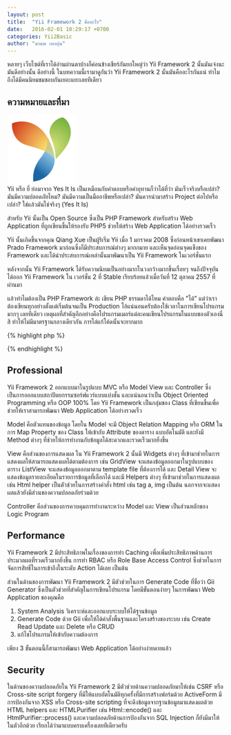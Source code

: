 ```yaml
---
layout: post
title:  "Yii Framework 2 คืออะไร"
date:   2016-02-01 10:29:17 +0700
categories: Yii2Basic
author: "มานพ กองอุ่น"
---
```

หลายๆ เว็บไซต์ที่เราได้อ่านผ่านตาบ้างก็ค่อนข้างเชียร์กันยกใหญ่ว่า Yii Framework 2 นั้นมันเจ๋งนะ มันดีอย่างนั้น ดีอย่างนี้ ในบทความนี้เรามาดูกันว่า Yii Framework 2 นั้นมันคืออะไรกันแน่ ทำไมถึงได้มีคนนิยมชมชอบกันเยอะแยะเลยทีเดียว

ความหมายและที่มา
---
<div class="text-center">
<img src="/img/yii2basic/20160201/yii-logo.png" />
</div>
Yii หรือ ยี่ ย่อมาจาก Yes It Is เป็นเหมือนกับคำตอบหรือคำอุทานก็ว่าได้ที่ว่า มันเร็วจริงหรือเปล่า? มันมีความปลอดภัยไหม? มันมีความเป็นมืออาชีพหรือเปล่า? มันควรนำมาสร้าง Project ต่อไปหรือเปล่า? ใช่แล้วมันใช่จริงๆ (Yes It Is)

สำหรับ Yii นั้นเป็น Open Source ซึ่งเป็น PHP Framework สำหรับสร้าง Web Application ที่ถูกเขียนขึ้นให้รองรับ PHP5 ช่วยให้สร้าง Web Application ได้อย่างรวดเร็ว

Yii นั้นเกิดขึ้นจากคุณ Qiang Xue เป็นผู้ริเริ่ม Yii เมื่อ 1 มกราคม 2008 ซึ่งก่อนหน้าเขาเคยพัฒนา Prado Framework มาก่อนซึ่งก็มีประสบการณ์ต่างๆ มากกมาย และเห็นจุดอ่อนจุดแข็งของ Framework และได้นำประสบการณ์เหล่านั้นมาพัฒนาเป็น Yii Framework ในเวอร์ชั่นแรก

หลังจากนั้น Yii Framework ได้รับความนิยมเป็นอย่างมากในวงกว้างมากขึ้นเรื่อยๆ จนถึงปัจจุบัน ได้ออก Yii Framework ใน เวอร์ชั่น 2 ที่ Stable เรียบร้อยแล้วเมื่อวันที่ 12 ตุลาคม 2557 ที่ผ่านมา

แล้วทำไมต้องเป็น PHP Framework ล่ะ เขียน PHP ธรรมดาได้ไหม คำตอบคือ "ได้" แต่ว่าเราต้องเขียนทุกอย่างตั้งแต่เริ่มต้นจนเป็น Production โอ้แน่นอนครับต้องใช้เวลาในการเขียนโปรแกรมมากๆ เลยทีเดียว เหตุผลที่สำคัญอีกอย่างคือโปรแกรมเมอร์แต่ละคนเขียนโปรแกรมในแบบของตัวเองนี่สิ ทำให้ไม่มีมาตรฐานกลางเดียวกัน การไล่แก้โค้ดนั้นจะยากมาก



{% highlight php %}
<?php
    echo "Hello Yii Framework 2";
?>
{% endhighlight %}

Professional
---
Yii Framework 2 ออกแบบมาในรูปแบบ MVC หรือ Model View และ Controller ซึ่งเป็นการออกแบบสถาปัตยกรรมซอร์ฟแวร์แบบแบ่งชั้น และแน่นอนว่าเป็น Object Oriented Programming หรือ OOP 100%
โดย Yii Framework เป็นกลุ่มของ Class ที่เขียนขึ้นเพื่อช่วยให้เราสามารถพัฒนา Web Application ได้อย่างรวดเร็ว

Model คือตัวแทนของข้อมูล โดยใน Model จะมี Object Relation Mapping หรือ ORM ในการ Map Property ของ Class ให้เข้ากับ Attribute ของตาราง แบบอัตโนมัติ และยังมี Method ต่างๆ ที่ช่วยให้การทำงานกับข้อมูลได้สะดวกและรวดเร็วมากยิ่งขึ้น

View คือส่วนของการแสดงผล ใน Yii Framework 2 นั้นมี Widgets ต่างๆ ที่เข้ามาช่วยในการแสดงผลให้สามารถแสดงผลได้ตามต้องการ เช่น GridView จะแสดงข้อมูลออกมาในรูปแบบของตาราง ListView จะแสดงข้อมูลออกมาตาม template file ที่ต้องการได้ และ Detail View จะแสดงข้อมูลรายละเอียดในรายการข้อมูลที่เลือกได้ และมี Helpers ต่างๆ ที่เข้ามาช่วยในการแสดงผล เช่น Html helper เป็นตัวช่วยในการสร้างคำสั่ง html เช่น tag a, img เป็นต้น นอกจากจะแสดงผลแล้วยังมีส่วนของความปลอดภัยร่วมด้วย

Controller คือส่วนของการควบคุมการทำงานระหว่าง Model และ View เป็นส่วนหลักของ Logic Program


Performance
---
Yii Framework 2 มีประสิทธิภาพในเรื่องของการทำ Caching เพื่อเพิ่มประสิทธิภาพด้านการประมวลผลที่รวดเร็วมากยิ่งขึ้น การทำ RBAC หรือ Role Base Access Control ซึ่งช่วยในการจัดการสิทธิ์ในการเข้าถึงในระดับ Action ได้เลย เป็นต้น

ส่วนในด้านของการพัฒนา Yii Framework 2 มีตัวช่วยในการ Generate Code ที่ชื่อว่า Gii Generator ซึ่งเป็นตัวช่วยที่สำคัญในการเขียนโปรแกรม โดยมีขั้นตอนง่ายๆ ในการพัฒนา Web Application ของคุณคือ
1. System Analysis วิเคราะห์และออกแบบระบบให้ได้ฐานข้อมูล
2. Generate Code ด้วย Gii เพื่อให้ได้คำสั่งพื้นฐานและโครงสร้างของระบบ เช่น Create Read Update และ Delete หรือ CRUD
3. แก้ไขโปรแกรมให้เข้ากับความต้องการ

เพียง 3 ขั้นตอนนี้ก็สามารถพัฒนา Web Application ได้อย่างง่ายดายแล้ว

Security
---
ในด้านของความปลอดภัยใน Yii Framework 2 มีตัวช่วยด้านความปลอดภัยมาให้เช่น CSRF หรือ Cross-site script forgery ที่มีให้แบบอัตโนมัติทุกครั้งที่มีการสร้างฟอร์มด้วย ActiveForm
มีการป้องกันจาก XSS หรือ Cross-site scripting ที่จะดึงข้อมูลจากฐานข้อมูลมาแสดงผลด้วย HTML helpers และ HTMLPurifier เช่น Html::encode() และ HtmlPurifier::process() และความปลอดภัยด้านการป้องกันจาก SQL Injection ก็ยังมีมาให้ในตัวอีกด้วย เรียกได้ว่ามาแบบครบเครื่องเลยทีเดียวครับ
